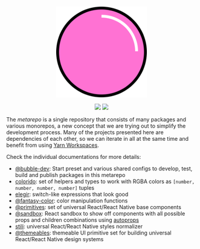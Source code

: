 <p align="center">
  <img src="logo.svg" width="240" height="240"/>
</p>

<p align="center">
  <a href="https://github.com/bubble-dev/_/actions?query=workflow%3ANode.js+event%3Apush+branch%3Amaster"><img src="https://flat.badgen.net/github/checks/bubble-dev/_/master/?label=test"/></a> <a href="https://t.me/joinchat/HEiFoBOD3u0of_nkCB6huQ"><img src="https://flat.badgen.net/badge/chat/telegram/blue"/></a>
</p>

The _metarepo_ is a single repository that consists of many packages and various monorepos, a new concept that we are trying out to simplify the development process. Many of the projects presented here are dependencies of each other, so we can iterate in all at the same time and benefit from using [Yarn Workspaces](https://classic.yarnpkg.com/en/docs/workspaces/).

Check the individual documentations for more details:

* [@bubble-dev](packages/bubble-dev): Start preset and various shared configs to develop, test, build and publish packages in this metarepo
* [colorido](packages/colorido): set of helpers and types to work with RGBA colors as `[number, number, number, number]` tuples
* [elegir](packages/elegir): switch-like expressions that look good
* [@fantasy-color](packages/fantasy-color): color manipulation functions
* [@primitives](packages/primitives): set of universal React/React Native base components
* [@sandbox](packages/sandbox): React sandbox to show off components with all possible props and children combinations using [autoprops](packages/autoprops)
* [stili](packages/stili): universal React/React Native styles normalizer
* [@themeables](packages/themeables): themeable UI primitive set for building universal React/React Native design systems
